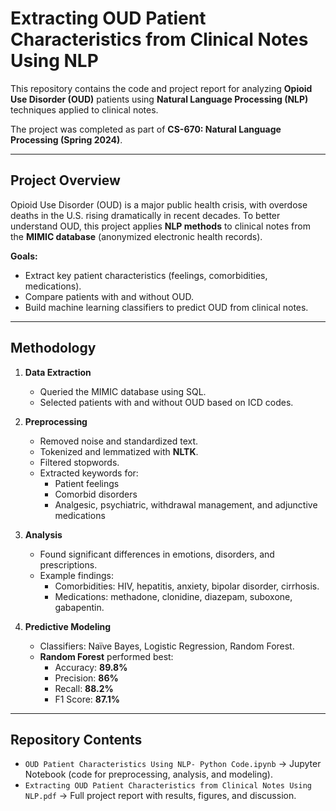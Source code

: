 # Extracting OUD Patient Characteristics from Clinical Notes Using NLP

This repository contains the code and project report for analyzing **Opioid Use Disorder (OUD)** patients using **Natural Language Processing (NLP)** techniques applied to clinical notes.  

The project was completed as part of **CS-670: Natural Language Processing (Spring 2024)**.  

---

##  Project Overview
Opioid Use Disorder (OUD) is a major public health crisis, with overdose deaths in the U.S. rising dramatically in recent decades. To better understand OUD, this project applies **NLP methods** to clinical notes from the **MIMIC database** (anonymized electronic health records).  

**Goals:**
- Extract key patient characteristics (feelings, comorbidities, medications).  
- Compare patients with and without OUD.  
- Build machine learning classifiers to predict OUD from clinical notes.  

---

##  Methodology
1. **Data Extraction**
   - Queried the MIMIC database using SQL.  
   - Selected patients with and without OUD based on ICD codes.  

2. **Preprocessing**
   - Removed noise and standardized text.  
   - Tokenized and lemmatized with **NLTK**.  
   - Filtered stopwords.  
   - Extracted keywords for:
     - Patient feelings  
     - Comorbid disorders  
     - Analgesic, psychiatric, withdrawal management, and adjunctive medications  

3. **Analysis**
   - Found significant differences in emotions, disorders, and prescriptions.  
   - Example findings:
     - Comorbidities: HIV, hepatitis, anxiety, bipolar disorder, cirrhosis.  
     - Medications: methadone, clonidine, diazepam, suboxone, gabapentin.  

4. **Predictive Modeling**
   - Classifiers: Naïve Bayes, Logistic Regression, Random Forest.  
   - **Random Forest** performed best:  
     - Accuracy: **89.8%**  
     - Precision: **86%**  
     - Recall: **88.2%**  
     - F1 Score: **87.1%**  

---

##  Repository Contents
- `OUD Patient Characteristics Using NLP- Python Code.ipynb` → Jupyter Notebook (code for preprocessing, analysis, and modeling).  
- `Extracting OUD Patient Characteristics from Clinical Notes Using NLP.pdf` → Full project report with results, figures, and discussion.  

